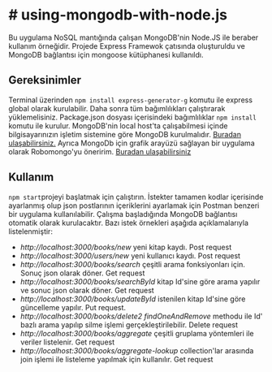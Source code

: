 # # using-mongodb-with-node.js

Bu uygulama NoSQL mantığında çalışan MongoDB'nin Node.JS ile beraber kullanım örneğidir. Projede Express Framewok çatısında oluşturuldu ve MongoDB bağlantısı için mongoose kütüphanesi kullanıldı.

## Gereksinimler

Terminal üzerinden `npm install express-generator-g`  komutu ile express global olarak kurulabilir. Daha sonra tüm bağımlılıkları çalıştırarak yüklemelisiniz. Package.json dosyası içerisindeki  bağımlılıklar `npm install` komutu ile kurulur. 
MongoDB'nin local host'ta çalışabilmesi içinde bilgisayarınızın işletim sistemine göre MongoDB kurulmalıdır.
[Buradan ulaşabilirsiniz.](https://www.mongodb.com/download-center/community)
Ayrıca MongoDb için grafik arayüzü sağlayan bir uygulama olarak Robomongo'yu öneririm. [Buradan ulaşabilirsiniz](https://robomongo.org/download) 

## Kullanım

`npm start`projeyi başlatmak için çalıştırın. İstekter tamamen kodlar içerisinde ayarlanmış olup json postlarının içeriklerini ayarlamak için Postman benzeri bir uygulama kullanılabilir. Çalışma başladığında  MongoDB bağlantısı otomatik olarak kurulacaktır. Bazı istek örnekleri aşağıda açıklamalarıyla listelenmiştir:

- _http://localhost:3000/books/new_ yeni kitap kaydı. Post request
- _http://localhost:3000/users/new_ yeni kullanıcı kaydı. Post request
- _http://localhost:3000/books/search_ çeşitli arama fonksiyonları için. Sonuç json olarak döner. Get request
- _http://localhost:3000/books/searchById_  kitap Id'sine göre arama yapılır ve sonuc json olarak döner. Get request
- _http://localhost:3000/books/updateById_ istenilen kitap Id'sine göre güncelleme yapılır. Put request.
- _http://localhost:3000/books/delete2_ _findOneAndRemove_ methodu ile Id' bazlı arama yapılıp silme işlemi gerçekleştirilebilir. Delete request
- _http://localhost:3000/books/aggregate_ çeşitli gruplama yöntemleri ile veriler listelenir. Get request
- _http://localhost:3000/books/aggregate-lookup_ collection'lar arasında join işlemi ile listeleme yapılmak için kullanılır. Get request
